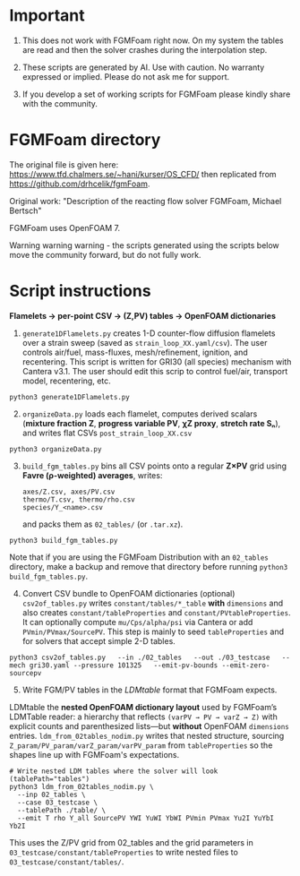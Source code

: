 # Important

1. This does not work with FGMFoam right now. On my system the tables are read and then the solver crashes during the interpolation step.

2. These scripts are generated by AI. Use with caution. No warranty expressed or implied. Please do not ask me for support.

3. If you develop a set of working scripts for FGMFoam please kindly share with the community.

# FGMFoam directory

The original file is given here: https://www.tfd.chalmers.se/~hani/kurser/OS_CFD/ then replicated from https://github.com/drhcelik/fgmFoam. 

Original work: "Description of the reacting flow solver FGMFoam, Michael Bertsch"

FGMFoam uses OpenFOAM 7.

Warning warning warning - the scripts generated using the scripts below move the community forward, but do not fully work.

# Script instructions

**Flamelets → per-point CSV → (Z,PV) tables → OpenFOAM dictionaries**

1. `generate1DFlamelets.py` creates 1-D counter-flow diffusion flamelets over a strain sweep (saved as `strain_loop_XX.yaml/csv`). The user controls air/fuel, mass-fluxes, mesh/refinement, ignition, and recentering. This script is written for GRI30
(all species) mechanism with Cantera v3.1. The user should edit this scrip to control fuel/air, transport model, recentering, etc.

`python3 generate1DFlamelets.py`


2. `organizeData.py` loads each flamelet, computes derived scalars (**mixture fraction Z**, **progress variable PV**, **χZ proxy**, **stretch rate Sₙ**), and writes flat CSVs `post_strain_loop_XX.csv`

`python3 organizeData.py`

3. `build_fgm_tables.py` bins all CSV points onto a regular **Z×PV** grid using **Favre (ρ-weighted) averages**, writes:

   ```
   axes/Z.csv, axes/PV.csv
   thermo/T.csv, thermo/rho.csv
   species/Y_<name>.csv
   ```

   and packs them as `02_tables/` (or `.tar.xz`).
   
`python3 build_fgm_tables.py`

Note that if you are using the FGMFoam Distribution with an `02_tables` directory, make a backup and 
remove that directory before running `python3 build_fgm_tables.py`.

4. Convert CSV bundle to OpenFOAM dictionaries (optional)
`csv2of_tables.py` writes `constant/tables/*_table` **with** `dimensions` and also creates 
`constant/tableProperties` and `constant/PVtableProperties`. It can optionally compute `mu/Cps/alpha/psi` via 
Cantera or add `PVmin/PVmax/SourcePV`. This step is mainly to seed `tableProperties` 
and for solvers that accept simple 2-D tables. 

```
python3 csv2of_tables.py   --in ./02_tables   --out ./03_testcase   --mech gri30.yaml --pressure 101325   --emit-pv-bounds --emit-zero-sourcepv
```

5. Write FGM/PV tables in the *LDMtable* format that FGMFoam expects.

LDMtable the **nested OpenFOAM dictionary layout** used by FGMFoam’s LDMTable reader: 
a hierarchy that reflects `(varPV → PV → varZ → Z)` with explicit counts and parenthesized lists—but 
**without** OpenFOAM `dimensions` entries. `ldm_from_02tables_nodim.py` writes that nested structure, 
sourcing `Z_param/PV_param/varZ_param/varPV_param` from `tableProperties` so the shapes line up with FGMFoam's expectations. 

```
# Write nested LDM tables where the solver will look (tablePath="tables")
python3 ldm_from_02tables_nodim.py \
  --inp 02_tables \
  --case 03_testcase \
  --tablePath ./table/ \
  --emit T rho Y_all SourcePV YWI YuWI YbWI PVmin PVmax Yu2I YuYbI Yb2I
```

This uses the Z/PV grid from 02_tables and the grid parameters in
`03_testcase/constant/tableProperties` to write nested files to `03_testcase/constant/tables/`.

